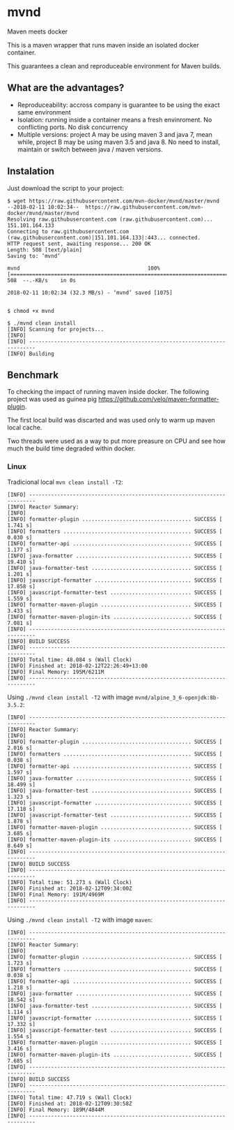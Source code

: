 # mvnd

Maven meets docker

This is a maven wrapper that runs maven inside an isolated docker container.

This guarantees a clean and reproduceable environment for Maven builds.

## What are the advantages? 

* Reproduceability: accross company is guarantee to be using the exact same environment
* Isolation: running inside a container means a fresh envinroment. No conflicting ports. No disk concurrency
* Multiple versions: project A may be using maven 3 and java 7, mean while, project B may be using maven 3.5 and java 8. No need to install, maintain or switch between java / maven versions.

## Instalation

Just download the script to your project:

```shell
$ wget https://raw.githubusercontent.com/mvn-docker/mvnd/master/mvnd
--2018-02-11 10:02:34--  https://raw.githubusercontent.com/mvn-docker/mvnd/master/mvnd
Resolving raw.githubusercontent.com (raw.githubusercontent.com)... 151.101.164.133
Connecting to raw.githubusercontent.com (raw.githubusercontent.com)|151.101.164.133|:443... connected.
HTTP request sent, awaiting response... 200 OK
Length: 508 [text/plain]
Saving to: ‘mvnd’

mvnd                                         100%[==============================================================================================>]     508  --.-KB/s    in 0s      

2018-02-11 10:02:34 (32.3 MB/s) - ‘mvnd’ saved [1075]


$ chmod +x mvnd 

$ ./mvnd clean install
[INFO] Scanning for projects...
[INFO] 
[INFO] ------------------------------------------------------------------------
[INFO] Building 
```

## Benchmark

To checking the impact of running maven inside docker.
The following project was used as guinea pig https://github.com/velo/maven-formatter-plugin.

The first local build was discarted and was used only to warm up maven local cache.

Two threads were used as a way to put more preasure on CPU and see how much the build time degraded within docker.

### Linux

Tradicional local `mvn clean install -T2`:
```
[INFO] ------------------------------------------------------------------------
[INFO] Reactor Summary:
[INFO] 
[INFO] formatter-plugin ................................... SUCCESS [  1.741 s]
[INFO] formatters ......................................... SUCCESS [  0.030 s]
[INFO] formatter-api ...................................... SUCCESS [  1.177 s]
[INFO] java-formatter ..................................... SUCCESS [ 19.410 s]
[INFO] java-formatter-test ................................ SUCCESS [  1.201 s]
[INFO] javascript-formatter ............................... SUCCESS [ 17.858 s]
[INFO] javascript-formatter-test .......................... SUCCESS [  1.559 s]
[INFO] formatter-maven-plugin ............................. SUCCESS [  3.433 s]
[INFO] formatter-maven-plugin-its ......................... SUCCESS [  7.081 s]
[INFO] ------------------------------------------------------------------------
[INFO] BUILD SUCCESS
[INFO] ------------------------------------------------------------------------
[INFO] Total time: 48.084 s (Wall Clock)
[INFO] Finished at: 2018-02-12T22:26:49+13:00
[INFO] Final Memory: 195M/6211M
[INFO] ------------------------------------------------------------------------
```

Using `./mvnd clean install -T2` with image `mvnd/alpine_3_6-openjdk:8b-3.5.2`:
```
[INFO] ------------------------------------------------------------------------
[INFO] Reactor Summary:
[INFO] 
[INFO] formatter-plugin ................................... SUCCESS [  2.016 s]
[INFO] formatters ......................................... SUCCESS [  0.038 s]
[INFO] formatter-api ...................................... SUCCESS [  1.597 s]
[INFO] java-formatter ..................................... SUCCESS [ 18.499 s]
[INFO] java-formatter-test ................................ SUCCESS [  1.323 s]
[INFO] javascript-formatter ............................... SUCCESS [ 17.118 s]
[INFO] javascript-formatter-test .......................... SUCCESS [  1.878 s]
[INFO] formatter-maven-plugin ............................. SUCCESS [  3.685 s]
[INFO] formatter-maven-plugin-its ......................... SUCCESS [  8.649 s]
[INFO] ------------------------------------------------------------------------
[INFO] BUILD SUCCESS
[INFO] ------------------------------------------------------------------------
[INFO] Total time: 51.273 s (Wall Clock)
[INFO] Finished at: 2018-02-12T09:34:00Z
[INFO] Final Memory: 191M/4969M
[INFO] ------------------------------------------------------------------------
```

Using `./mvnd clean install -T2` with image `maven`:
```
[INFO] ------------------------------------------------------------------------
[INFO] Reactor Summary:
[INFO] 
[INFO] formatter-plugin ................................... SUCCESS [  1.723 s]
[INFO] formatters ......................................... SUCCESS [  0.038 s]
[INFO] formatter-api ...................................... SUCCESS [  1.218 s]
[INFO] java-formatter ..................................... SUCCESS [ 18.542 s]
[INFO] java-formatter-test ................................ SUCCESS [  1.114 s]
[INFO] javascript-formatter ............................... SUCCESS [ 17.332 s]
[INFO] javascript-formatter-test .......................... SUCCESS [  1.554 s]
[INFO] formatter-maven-plugin ............................. SUCCESS [  3.416 s]
[INFO] formatter-maven-plugin-its ......................... SUCCESS [  7.685 s]
[INFO] ------------------------------------------------------------------------
[INFO] BUILD SUCCESS
[INFO] ------------------------------------------------------------------------
[INFO] Total time: 47.719 s (Wall Clock)
[INFO] Finished at: 2018-02-12T09:30:58Z
[INFO] Final Memory: 189M/4844M
[INFO] ------------------------------------------------------------------------
```

